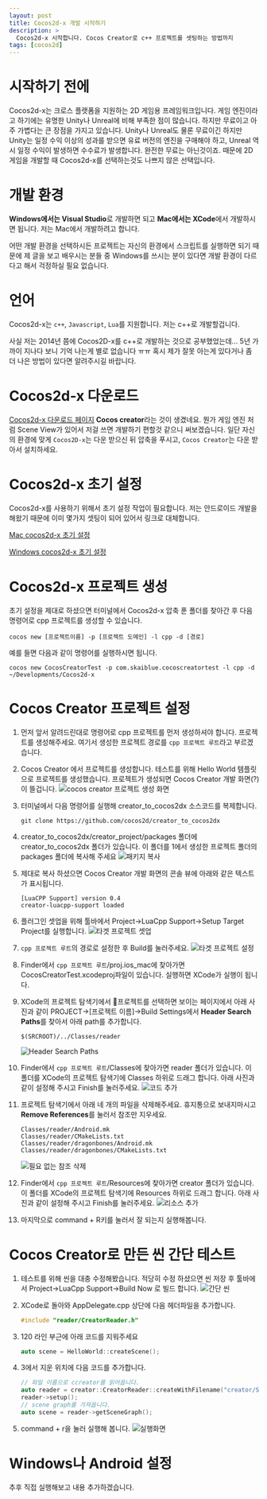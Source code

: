 ```yaml
---
layout: post
title: Cocos2d-x 개발 시작하기
description: >
  Cocos2d-x 시작합니다. Cocos Creator로 c++ 프로젝트를 셋팅하는 방법까지
tags: [cocos2d]
---
```

# 시작하기 전에
Cocos2d-x는 크로스 플랫폼을 지원하는 2D 게임용 프레임워크입니다. 게임 엔진이라고 하기에는 유명한 Unity나 Unreal에 비해 부족한 점이 많습니다. 하지만 무료이고 아주 가볍다는 큰 장점을 가지고 있습니다. Unity나 Unreal도 물론 무료이긴 하지만 Unity는 일정 수익 이상의 성과를 받으면 유료 버전의 엔진을 구매해야 하고, Unreal 역시 일정 수익이 발생하면 수수료가 발생합니다. 완전한 무료는 아닌것이죠. 때문에 2D 게임을 개발할 때 Cocos2d-x를 선택하는것도 나쁘지 않은 선택입니다.

# 개발 환경
**Windows에서는 Visual Studio**로 개발하면 되고 **Mac에서는 XCode**에서 개발하시면 됩니다.
저는 Mac에서 개발하려고 합니다.

어떤 개발 환경을 선택하시든 프로젝트는 자신의 환경에서 스크립트를 실행하면 되기 때문에 제 글을 보고 배우시는 분들 중 Windows를 쓰시는 분이 있다면 개발 환경이 다르다고 해서 걱정하실 필요 없습니다.

# 언어
Cocos2d-x는 `c++`, `Javascript`, `Lua`를 지원합니다. 저는 c++로 개발할겁니다.

사실 저는 2014년 쯤에 Cocos2D-x를 c++로 개발하는 것으로 공부했었는데... 5년 가까이 지나다 보니 기억 나는게 별로 없습니다 ㅠㅠ 혹시 제가 잘못 아는게 있다거나 좀 더 나은 방법이 있다면 알려주시길 바랍니다.

# Cocos2d-x 다운로드
[Cocos2d-x 다운로드 페이지](https://cocos2d-x.org/download)
**Cocos creator**라는 것이 생겼네요. 뭔가 게임 엔진 처럼 Scene View가 있어서 저걸 쓰면 개발하기 편할것 같으니 써보겠습니다.
일단 자신의 환경에 맞게 `Cocos2D-x`는 다운 받으신 뒤 압축을 푸시고, `Cocos Creator`는 다운 받아서 설치하세요.

# Cocos2d-x 초기 설정
Cocos2d-x를 사용하기 위해서 초기 설정 작업이 필요합니다. 저는 안드로이드 개발을 해왔기 때문에 이미 몇가지 셋팅이 되어 있어서 링크로 대체합니다.

[Mac cocos2d-x 초기 설정](http://theeye.pe.kr/archives/2848)

[Windows cocos2d-x 초기 설정](https://ggari.tistory.com/244)

# Cocos2d-x 프로젝트 생성
   초기 설정을 제대로 하셨으면 터미널에서 Cocos2d-x 압축 푼 폴더를 찾아간 후 다음 명령어로 cpp 프로젝트를 생성할 수 있습니다.
   ```
   cocos new [프로젝트이름] -p [프로젝트 도메인] -l cpp -d [경로]
   ```
   예를 들면 다음과 같이 명령어를 실행하시면 됩니다.
   ```
   cocos new CocosCreatorTest -p com.skaiblue.cocoscreatortest -l cpp -d ~/Developments/Cocos2d-x
   ```

# Cocos Creator 프로젝트 설정
1. 먼저 앞서 알려드린대로 명령어로 cpp 프로젝트를 먼저 생성하셔야 합니다. 프로젝트를 생성해주세요. 여기서 생성한 프로젝트 경로를 `cpp 프로젝트 루트`라고 부르겠습니다.
   
2. Cocos Creator 에서 프로젝트를 생성합니다. 테스트를 위해 Hello World 템플릿으로 프로젝트를 생성했습니다. 프로젝트가 생성되면 Cocos Creator 개발 화면(?)이 뜰겁니다.
![](https://skaiblue.github.io/assets/img/posts/cocos/start/1.png "cocos creator 프로젝트 생성 화면")

1. 터미널에서 다음 명령어를 실행해 creator_to_cocos2dx 소스코드를 복제합니다.
   ```
   git clone https://github.com/cocos2d/creator_to_cocos2dx
   ```

2. creator_to_cocos2dx/creator_project/packages 폴더에 creator_to_cocos2dx 폴더가 있습니다. 이 폴더를 1에서 생성한 프로젝트 폴더의 packages 폴더에 복사해 주세요
![](https://skaiblue.github.io/assets/img/posts/cocos/start/2.png "패키지 복사")

5. 제대로 복사 하셨으면 Cocos Creator 개발 화면의 콘솔 뷰에 아래와 같은 텍스트가 표시됩니다.
   ```
   [LuaCPP Support] version 0.4
   creator-luacpp-support loaded
   ```

6. 플러그인 셋업을 위해 툴바에서 Project->LuaCpp Support->Setup Target Project를 실행합니다.
![](https://skaiblue.github.io/assets/img/posts/cocos/start/3.png "타겟 프로젝트 셋업")

7. `cpp 프로젝트 루트`의 경로로 설정한 후 Build를 눌러주세요.
![](https://skaiblue.github.io/assets/img/posts/cocos/start/4.png "타겟 프로젝트 설정")

8. Finder에서 `cpp 프로젝트 루트`/proj.ios_mac에 찾아가면  CocosCreatorTest.xcodeproj파일이 있습니다. 실행하면 XCode가 실행이 됩니다.
   
9. XCode의 프로젝트 탐색기에서 프로젝트를 선택하면 보이는 페이지에서 아래 사진과 같이 PROJECT->[프로젝트 이름]->Build Settings에서 **Header Search Paths**를 찾아서 아래 path를 추가합니다.
   ```
   $(SRCROOT)/../Classes/reader
   ```
    ![](https://skaiblue.github.io/assets/img/posts/cocos/start/5.png "Header Search Paths")

10. Finder에서 `cpp 프로젝트 루트`/Classes에 찾아가면 reader 폴더가 있습니다. 이 폴더를 XCode의 프로젝트 탐색기에 Classes 하위로 드래그 합니다. 아래 사진과 같이 설정해 주시고 Finish를 눌러주세요.
    ![](https://skaiblue.github.io/assets/img/posts/cocos/start/6.png "코드 추가")

11. 프로젝트 탐색기에서 아래 네 개의 파일을 삭제해주세요. 휴지통으로 보내지마시고 **Remove References**를 눌러서 참조만 지우세요.
    ```
    Classes/reader/Android.mk
    Classes/reader/CMakeLists.txt
    Classes/reader/dragonbones/Android.mk
    Classes/reader/dragonbones/CMakeLists.txt
    ```
    ![](https://skaiblue.github.io/assets/img/posts/cocos/start/7.png "필요 없는 참조 삭제")
12. Finder에서 `cpp 프로젝트 루트`/Resources에 찾아가면 creator 폴더가 있습니다. 이 폴더를 XCode의 프로젝트 탐색기에 Resources 하위로 드래그 합니다. 아래 사진과 같이 설정해 주시고 Finish를 눌러주세요.
    ![](https://skaiblue.github.io/assets/img/posts/cocos/start/8.png "리소스 추가")

13. 마지막으로 command + R키를 눌러서 잘 되는지 실행해봅니다.

# Cocos Creator로 만든 씬 간단 테스트
1. 테스트를 위해 씬을 대충 수정해봤습니다. 적당히 수정 하셨으면 씬 저장 후 툴바에서 Project->LuaCpp Support->Build Now 로 빌드 합니다.
![](https://skaiblue.github.io/assets/img/posts/cocos/start/9.png "간단 씬")

2. XCode로 돌아와 AppDelegate.cpp 상단에 다음 헤더파일을 추가합니다.
    ```CPP
    #include "reader/CreatorReader.h"
    ```

3. 120 라인 부근에 아래 코드를 지워주세요
    ```CPP
    auto scene = HelloWorld::createScene();
    ```

4. 3에서 지운 위치에 다음 코드를 추가합니다.
    ```CPP
    // 파일 이름으로 ccreator를 읽어옵니다.
    auto reader = creator::CreatorReader::createWithFilename("creator/Scene/helloworld.ccreator");
    reader->setup();
    // scene graph를 가져옵니다.
    auto scene = reader->getSceneGraph();
    ```
5. command + r을 눌러 실행해 봅니다.
    ![](https://skaiblue.github.io/assets/img/posts/cocos/start/10.png "실행화면")

# Windows나 Android 설정
추후 직접 실행해보고 내용 추가하겠습니다.